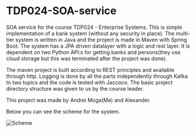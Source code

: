 # TDP024-SOA-service

SOA service for the course TDP024 - Enterprise Systems.
This is simple implementation of a bank system (without any security in place). The multi-tier system is written in Java and the project is made in Maven with Spring Boot.
The system has a JPA driven datalayer with a logic and rest layer. It is dependent on two Python API:s for getting banks and persons(they use cloud storage but this 
was terminated after the project was done).

The maven project is built according to REST principles and available through http. Logging is done by all the parts independently through Kafka to two topics and the code is
tested with Jaccoco. The basic project directory structure was given to us by the course leader.

This project was made by Andrei Moga(Me) and Alexander.

Below you can see the scheme for the system.

![Scheme](https://www.ida.liu.se/~TDP024/labs/archi.png)


